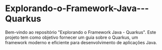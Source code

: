 # Explorando-o-Framework-Java---Quarkus
Bem-vindo ao repositório "Explorando o Framework Java - Quarkus". Este projeto tem como objetivo fornecer um guia sobre o Quarkus, um framework moderno e eficiente para desenvolvimento de aplicações Java.
